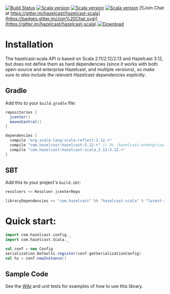 [![Build Status](https://semaphoreci.com/api/v1/nilskp/hazelcast-scala/branches/master/badge.svg)](https://semaphoreci.com/nilskp/hazelcast-scala)
[![Scala version](https://img.shields.io/badge/scala-2.11-orange.svg)](https://www.scala-lang.org/api/2.11.x/)
[![Scala version](https://img.shields.io/badge/scala-2.12-orange.svg)](https://www.scala-lang.org/api/2.12.x/)
[![Scala version](https://img.shields.io/badge/scala-2.13-orange.svg)](https://www.scala-lang.org/api/2.13.x/)
[![Join Chat at https://gitter.im/hazelcast/hazelcast-scala](https://badges.gitter.im/Join%20Chat.svg)](https://gitter.im/hazelcast/hazelcast-scala)
[![Download](https://api.bintray.com/packages/hazelcast/maven/hazelcast-scala/images/download.svg)](https://bintray.com/hazelcast/maven/hazelcast-scala/_latestVersion#files)

# Installation

The hazelcast-scala API is based on Scala 2.11/2.12/2.13 and Hazelcast 3.12, but does not define them as hard dependencies (since it works with both open-source and enterprise Hazelcast, and multiple versions), _so make sure to also include the relevant Hazelcast dependencies explicitly_.

## Gradle
Add this to your `build.gradle` file:

```groovy
repositories {
  jcenter()
  mavenCentral()
}

dependencies {
  compile "org.scala-lang:scala-reflect:2.12.+"
  compile "com.hazelcast:hazelcast:3.12.+" // Or :hazelcast-enterprise:
  compile "com.hazelcast:hazelcast-scala_2.12:3.12.+"
}
```

## SBT
Add this to your project's `build.sbt`:

```scala
resolvers += Resolver.jcenterRepo

libraryDependencies += "com.hazelcast" %% "hazelcast-scala" % "latest-integration" withSources()
```

# Quick start:

```scala
import com.hazelcast.config._
import com.hazelcast.Scala._

val conf = new Config
serialization.Defaults.register(conf.getSerializationConfig)
val hz = conf.newInstance()
```

## Sample Code ##
See the [Wiki](../../wiki) and unit tests for examples of how to use this library.
